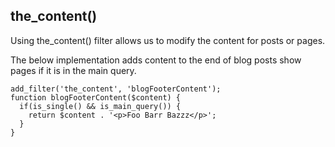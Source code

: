 ## the_content()
Using the_content() filter allows us to modify the content for posts or pages.

The below implementation adds content to the end of blog posts show pages if it is in the main query.

```
add_filter('the_content', 'blogFooterContent');
function blogFooterContent($content) {
  if(is_single() && is_main_query()) {
    return $content . '<p>Foo Barr Bazzz</p>';
  }
}
```